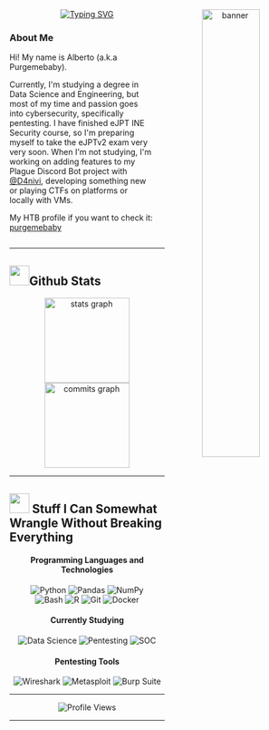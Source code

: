 
</div>

<div align="center">
    <a href="https://git.io/typing-svg"><img src="https://readme-typing-svg.herokuapp.com?font=JetBrains+Mono&weight=500&size=20&duration=5000&color=8985F7&background=30B1FF00&center=true&multiline=true&width=435&height=45&lines=%3Cscript%3Ealert(Hi+folks!%F0%9F%91%8B)%3C%2Fscript%3E" alt="Typing SVG" /></a>
  <img src="https://github.com/user-attachments/assets/4bc492f7-c6dd-4a78-8e6f-2a8e9d194337" alt="banner" width="45%" align="right">
</div>
<div align="left">
  
  <div style="display: flex; align-items: flex-start;">
    <div style="flex: 1; padding-right: 20px;">
      <h3>About Me</h3>
      <p>
        Hi! My name is Alberto (a.k.a Purgemebaby).
       </p>
      <p>
        Currently, I'm studying a degree in Data Science and Engineering, but most of my time and passion goes into cybersecurity, specifically pentesting. I have finished eJPT INE Security course, so I'm preparing myself to take the eJPTv2 exam very very soon. When I'm not studying, I'm working on adding features to my Plague Discord Bot project with <a href="https://github.com/D4nivi">@D4nivi</a>, developing something new or playing CTFs on platforms or locally with VMs.
      </p>
      <p>
        My HTB profile if you want to check it:  <a href="https://app.hackthebox.com/profile/1968807">purgemebaby</a>
      </p>
  </div>
</div>

---



## <img src="https://media.giphy.com/media/iY8CRBdQXODJSCERIr/giphy.gif" width="35"><b>Github Stats </b>

<div align="center">
  <img src="https://github-readme-stats.vercel.app/api?username=purgemebaby&hide_title=false&hide_rank=false&show_icons=true&include_all_commits=true&count_private=true&disable_animations=false&theme=dracula&locale=en&hide_border=false" height="150" alt="stats graph"/>
  <img src="https://nirzak-streak-stats.vercel.app/?user=purgemebaby&theme=dracula&hide_border=false)" height="150" alt="commits graph"/>
</div>

---


## <img src="https://github.com/user-attachments/assets/42a6e668-82bd-4844-be23-a0c99422fa15" width="35"><b> Stuff I Can Somewhat Wrangle Without Breaking Everything</b>

<div align="center">
  <h4>Programming Languages and Technologies</h4>
  <img src="https://img.shields.io/badge/python-3670A0?style=for-the-badge&logo=python&logoColor=ffdd54" alt="Python">
  <img src="https://img.shields.io/badge/pandas-150458?style=for-the-badge&logo=pandas&logoColor=white" alt="Pandas">
  <img src="https://img.shields.io/badge/numpy-013243?style=for-the-badge&logo=numpy&logoColor=white" alt="NumPy">
</div>
<div align="center">
  <img src="https://img.shields.io/badge/Shell_Script-121011?style=for-the-badge&logo=gnu-bash&logoColor=white" alt="Bash">
  <img src="https://img.shields.io/badge/r-%23276DC3.svg?style=for-the-badge&logo=r&logoColor=white" alt="R">
  <img src="https://img.shields.io/badge/git-%23F05033.svg?style=for-the-badge&logo=git&logoColor=white" alt="Git">
  <img src="https://img.shields.io/badge/Docker-2CA5E0?style=for-the-badge&logo=docker&logoColor=white" alt="Docker">
</div>

<span></span>

<div align="center">
  <h4>Currently Studying</h4>
  <img src="https://img.shields.io/badge/Data%20Science-FF6F00?style=for-the-badge&logo=databricks&logoColor=white" alt="Data Science">
  <img src="https://img.shields.io/badge/Pentesting-000000?style=for-the-badge&logo=kalilinux&logoColor=white" alt="Pentesting">
  <img src="https://img.shields.io/badge/SOC-0052CC?style=for-the-badge&logo=security&logoColor=white" alt="SOC">
</div>

<span></span>

<div align="center">
  <h4>Pentesting Tools</h4>
  <img src="https://img.shields.io/badge/Wireshark-1679A7?style=for-the-badge&logo=wireshark&logoColor=white" alt="Wireshark">
  <img src="https://img.shields.io/badge/Metasploit-2596CD?style=for-the-badge&logo=metasploit&logoColor=white" alt="Metasploit">
  <img src="https://img.shields.io/badge/Burp%20Suite-FF6633?style=for-the-badge&logo=burpsuite&logoColor=white" alt="Burp Suite">
</div>

---


<div align="center">
  <img src="https://komarev.com/ghpvc/?username=purgemebaby&color=blueviolet&style=flat-square&label=Profile+Views" alt="Profile Views">
</div>

---
